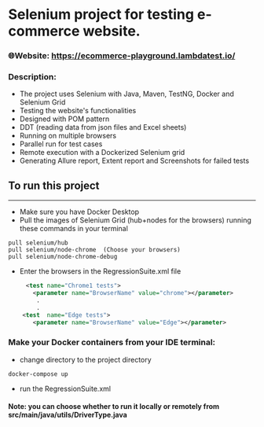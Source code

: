 # Selenium project for testing e-commerce website.
### 🌐Website: https://ecommerce-playground.lambdatest.io/

### Description:
* The project uses Selenium with Java, Maven, TestNG, Docker and Selenium Grid
* Testing the website's functionalities
* Designed with POM pattern
* DDT (reading data from json files and Excel sheets)
* Running on multiple browsers
* Parallel run for test cases
* Remote execution with a Dockerized Selenium grid
* Generating Allure report, Extent report and Screenshots for failed tests


## To run this project
___
* Make sure you have Docker Desktop
* Pull the images of Selenium Grid (hub+nodes for the browsers) running these commands in your terminal
```console
pull selenium/hub
pull selenium/node-chrome  (Choose your browsers)
pull selenium/node-chrome-debug
```
* Enter the browsers in the RegressionSuite.xml file
```xml
     <test name="Chrome1 tests">
       <parameter name="BrowserName" value="chrome"></parameter>
        .
        .
    <test  name="Edge tests">
       <parameter name="BrowserName" value="Edge"></parameter>
```
### Make your Docker containers from your IDE terminal:
* change directory to the project directory
```shell
docker-compose up
```
* run the RegressionSuite.xml


#### Note: you can choose whether to run it locally or remotely from src/main/java/utils/DriverType.java
